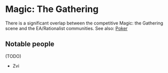 # Magic: The Gathering

There is a significant overlap between the competitive Magic: the Gathering scene and the EA/Rationalist communities. See also: [Poker](Poker.md)

## Notable people

(TODO)

- Zvi